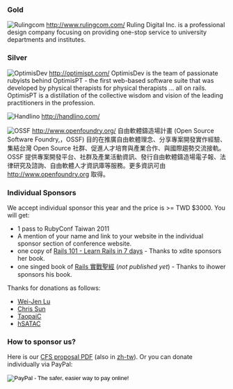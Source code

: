 ### Gold

![Rulingcom](images/sponsors/rulingcom.png)
http://www.rulingcom.com/
Ruling Digital Inc. is a professional design company focusing on providing one-stop service to university departments and institutes.

### Silver

![OptimisDev](images/sponsors/optimisdev.png)
http://optimispt.com/
OptimisDev is the team of passionate rubyists behind OptimisPT - the first web-based software suite that was developed by physical therapists for physical therapists ... all on rails. OptimisPT is a distillation of the collective wisdom and vision of the leading practitioners in the profession.

![Handlino](images/sponsors/handlino.png)
http://handlino.com/

![OSSF](images/sponsors/ossf.png)
http://www.openfoundry.org/
自由軟體鑄造場計畫 (Open Source Software Foundry,，OSSF) 目的在推廣自由軟體理念、分享專案開發實作經驗、集結台灣 Open Source 社群、促進人才培育與產業合作、與國際趨勢交流接軌。OSSF 提供專案開發平台、社群及產業活動資訊、發行自由軟體鑄造場電子報、法律研究及諮詢、自由軟體人才資訊庫等服務。更多資訊可由 http://www.openfoundry.org 取得。

### Individual Sponsors

We accept individual sponsor this year and the price is >= TWD $3000. You will get:

* 1 pass to RubyConf Taiwan 2011
* A mention of your name and link to your website in the individual sponsor section of conference website.
* one copy of [Rails 101 - Learn Rails in 7 days](http://rails-101.logdown.com/) - Thanks to xdite sponsors her book.
* one singed book of [Rails 實戰聖經](http://ihower.tw/rails3) (*not published yet*) - Thanks to ihower sponsors his book.

Thanks for donations as follows:

* [Wei-Jen Lu](https://twitter.com/#!/weijenlu)
* [Chris Sun](https://twitter.com/#!/chrisun)
* [TaopaiC](https://twitter.com/#!/TaopaiC)
* [hSATAC](https://twitter.com/#!/hSATAC)

### How to sponsor us?

Here is our [CFS proposal PDF](cfs/rubyconf-cfs-2011-en.pdf) (also in [zh-tw](cfs/rubyconf-cfs-2011.pdf)). Or you can donate individually via PayPal:

<form action="https://www.paypal.com/cgi-bin/webscr" method="post">
<input type="hidden" name="cmd" value="_donations">
<input type="hidden" name="business" value="ihower@gmail.com">
<input type="hidden" name="lc" value="TW">
<input type="hidden" name="item_name" value="RubyConf Taiwan">
<input type="hidden" name="currency_code" value="TWD">
<input type="hidden" name="bn" value="PP-DonationsBF:btn_donate_LG.gif:NonHostedGuest">
<input type="image" src="https://www.paypal.com/en_US/i/btn/btn_donate_LG.gif" border="0" name="submit" alt="PayPal - The safer, easier way to pay online!">
<img alt="" border="0" src="https://www.paypal.com/zh_XC/i/scr/pixel.gif" width="1" height="1">
</form>
